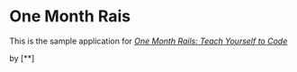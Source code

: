 # One Month Rais

This is the sample application for
[*One Month Rails: Teach Yourself to Code*](http://onemonthrails.com)

by [**]
